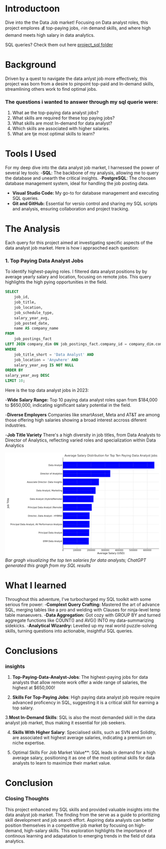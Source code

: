 # Introductoon
 Dive into the the Data Job market! Focusing on Data analyst roles, this project emplores 💰 top-paying jobs, 🔥in demand skills, and where high demand meets high salary in data analytics.
  
  SQL queries? Check them out here [project_sql folder](/Project_sql/)
# Background 
Driven by a quest to navigate the data anlyst job more effectively, this project was born from a desire to pinpoint top-paid and In-demand skills, streamlining others work to find optimal jobs.


### The questions i wanted to answer through my sql querie were:
1. What ae the top-paying data analyst jobs?
2. What skills are required for these top paying jobs?
3. What skills are most In-demand for data analyst?
4. Which skills are associated with higher salaries.
5. What are tje most optimal skills to learn?
# Tools I Used
For my deep dive into the data analyst job market, I harnessed the power of several ley tools:
-**SQL**: The backbone of my analysis, allowing me to query the database and unearth the critical insights.
-**PostgreSQL**: The choosen database management system, ideal for handling the job posting data.
- **Visual Studio Code:** My go-to for database management and executing SQL queries.
- **Git and GitHub:** Essential for versio control and sharing my SQL scripts and analysis, ensuring collaboration and project tracking.

# The Analysis
Each query for this project aimed at investigating specific aspects of the data analyst job market.
Here is how i appraoched each question:

### 1. Top Paying Data Analyst Jobs
To identify highest-paying roles. I filtered data analyst positions by by average yearly salary and location, focusing on remote jobs. This query highlights the high pying opportunities in the field.

```sql
SELECT
    job_id,
    job_title,
    job_location,
    job_schedule_type,
    salary_year_avg,
    job_posted_date,
    name AS company_name
FROM
    job_postings_fact
LEFT JOIN company_dim ON job_postings_fact.company_id = company_dim.company_id
WHERE 
    job_title_short = 'Data Analyst' AND
    job_location = 'Anywhere' AND 
    salary_year_avg IS NOT NULL
ORDER BY
salary_year_avg DESC
LIMIT 10;
```
Here is the top data analyst jobs in 2023:

-**Wide Salary Range:** Top 10 paying data analyst roles span from $184,000 to $650,000, indicating significant salary potential in the field. 

-**Diverse Employers** Companies like smartAsset, Meta and AT&T are among those offering high salaries showing a broad interest accross diferent industries.

-**Job Title Variety** There's a high diversity in job titles, from Data Analysts to Director of Analytics, reflecting varied roles and specialization within Data Analytics


![Top Paying Roles](assets\1_Top_paying_roles.png)
*Bar gragh visualizing the top ten salaries for data analysts; ChatGPT generated this gragh from my SQL results*

# What I learned

Throughout this adventure, I've turbocharged my SQL toolkit with some serious fire power:
-**Complext Query Crafting:** Mastered the art of advance SQL, merging tables like a pro and welding with Clauses for ninja-level temp table manaeuvers.
-**Data Aggregation:**
Got cozy with GROUP BY and turned aggregate functions like COUNT() and AVG() INTO my data-summarizing sidekicks.
-**Analytical Wizardry:** Levelled up my real world puzzle-solving skills, turning questions into actionable, insightful SQL queries.
# Conclusions 
### insights
1. **Top-Paying-Data-Analyst-Jobs**: The highest-paying jobs for data analysts that allow remote work offer a wide range of salaries, the highest at $650,000!

2. **Skills For Top-Paying Jobs**: High paying data analyst job require require advanced proficency in SQL, suggesting it is a critical skill for earning a top salary.

3.**Most In-Demand Skills**: SQL is also the most demanded skill in the data analyst job market, thus making it essential for job seekers.

4. **Skills With Higher Salary**: Specialised skills, such as SVN and Solidity, are associated wit highest average salaries, indicating a premium on niche expertise.

5. Optimal Skills For Job Market Value**: SQL leads in demand for a high average salary, positioning it as one of the most optimal skills for data analysts to learn to maximize their market value.

# Conclusion
### Closing Thoughts 
This project enhanced my SQL skills and provided valuable insights into the data analyst job market. The finding from the serve as a guide to prioritizing skill development and job search effort. Aspiring data analysts can better position themselves in a competitive job market by focusing on high-demand, high-salary skills. This exploration highlights the importance of continous learning and adapatation to emerging trends in the field of data analytics.